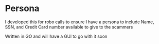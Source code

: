 # Persona
I developed this for robo calls to ensure I have a persona to include Name, SSN, and Credit Card number available to give to the scammers

Written in GO and will have a GUI to go with it soon
